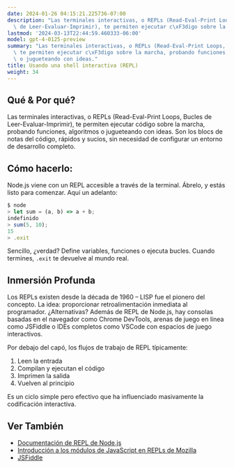 ```yaml
---
date: 2024-01-26 04:15:21.225736-07:00
description: "Las terminales interactivas, o REPLs (Read-Eval-Print Loops, Bucles\
  \ de Leer-Evaluar-Imprimir), te permiten ejecutar c\xF3digo sobre la marcha, probando\u2026"
lastmod: '2024-03-13T22:44:59.460333-06:00'
model: gpt-4-0125-preview
summary: "Las terminales interactivas, o REPLs (Read-Eval-Print Loops, Bucles de Leer-Evaluar-Imprimir),\
  \ te permiten ejecutar c\xF3digo sobre la marcha, probando funciones, algoritmos\
  \ o jugueteando con ideas."
title: Usando una shell interactiva (REPL)
weight: 34
---
```


## Qué & Por qué?
Las terminales interactivas, o REPLs (Read-Eval-Print Loops, Bucles de Leer-Evaluar-Imprimir), te permiten ejecutar código sobre la marcha, probando funciones, algoritmos o jugueteando con ideas. Son los blocs de notas del código, rápidos y sucios, sin necesidad de configurar un entorno de desarrollo completo.

## Cómo hacerlo:
Node.js viene con un REPL accesible a través de la terminal. Ábrelo, y estás listo para comenzar. Aquí un adelanto:

```javascript
$ node
> let sum = (a, b) => a + b;
indefinido
> sum(5, 10);
15
> .exit
```

Sencillo, ¿verdad? Define variables, funciones o ejecuta bucles. Cuando termines, `.exit` te devuelve al mundo real.

## Inmersión Profunda
Los REPLs existen desde la década de 1960 – LISP fue el pionero del concepto. La idea: proporcionar retroalimentación inmediata al programador. ¿Alternativas? Además de REPL de Node.js, hay consolas basadas en el navegador como Chrome DevTools, arenas de juego en línea como JSFiddle o IDEs completos como VSCode con espacios de juego interactivos.

Por debajo del capó, los flujos de trabajo de REPL típicamente:
1. Leen la entrada
2. Compilan y ejecutan el código
3. Imprimen la salida
4. Vuelven al principio

Es un ciclo simple pero efectivo que ha influenciado masivamente la codificación interactiva.

## Ver También
- [Documentación de REPL de Node.js](https://nodejs.org/api/repl.html)
- [Introducción a los módulos de JavaScript en REPLs de Mozilla](https://developer.mozilla.org/en-US/docs/Web/JavaScript/Guide/Modules)
- [JSFiddle](https://jsfiddle.net/)
